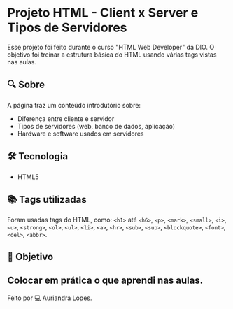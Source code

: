 # Projeto HTML - Client x Server e Tipos de Servidores

Esse projeto foi feito durante o curso "HTML Web Developer" da DIO. O objetivo foi treinar a estrutura básica do HTML usando várias tags vistas nas aulas.

## 🔍 Sobre

A página traz um conteúdo introdutório sobre:
- Diferença entre cliente e servidor
- Tipos de servidores (web, banco de dados, aplicação)
- Hardware e software usados em servidores

## 🛠️ Tecnologia
- HTML5

## 📚 Tags utilizadas
Foram usadas tags do HTML, como:
`<h1>` até `<h6>`, `<p>`, `<mark>`, `<small>`, `<i>`, `<u>`, `<strong>`, `<ol>`, `<ul>`, `<li>`, `<a>`, `<hr>`, `<sub>`, `<sup>`, `<blockquote>`, `<font>`, `<del>`, `<abbr>`.

## 🚀 Objetivo

Colocar em prática o que aprendi nas aulas.
---

Feito por 💻 Auriandra Lopes.
